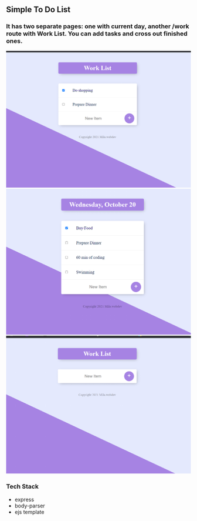 ## Simple To Do List
### It has two separate pages: one with current day, another /work route with Work List. You can add tasks and cross out finished ones.

![work route](https://github.com/LyudmilaNevedomskaya/todolist/blob/master/docs/Screenshot%20(9).png)
![main page](https://github.com/LyudmilaNevedomskaya/todolist/blob/master/docs/Screenshot%20(10).png)
![start page](https://github.com/LyudmilaNevedomskaya/todolist/blob/master/docs/Screenshot%20(8).png)

### Tech Stack

- express
- body-parser
- ejs template
